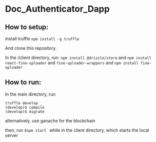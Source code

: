 # Doc_Authenticator_Dapp

## How to setup:
install truffle 
    `npm install -g truffle`

And clone this repository.

In the /client directory, run:
    `npm install @drizzle/store`
    and `npm install react-fine-uploader`
    and `fine-uploader-wrappers`
    and `npm install fine-uploader`
## How to run: 
In the main directory, run
```
truffle develop
(develop)$ compile
(develop)$ migrate
```

alternatively, use ganache for the blockchain

then, run 
    `$npm start `
while in the client directory, which starts the local server